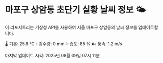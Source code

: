 
# 마포구 상암동 초단기 실황 날씨 정보 🌤️

이 리포지토리는 기상청 API를 사용하여 서울 마포구 상암동의 날씨 정보를 업데이트합니다. 

🌡️ 기온: 25.8 ℃
💧 강수량: 0 mm
💦 습도: 85 %
🌬️ 풍속: 1.2 m/s

마지막 업데이트 시각: 2025년 08월 09일 07시 11분    
